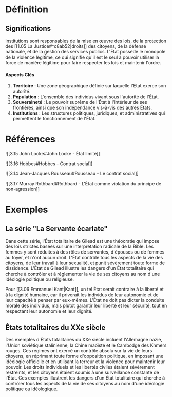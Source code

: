 # Définition

## Significations

institutions sont responsables de la mise en œuvre des lois, de la protection des [[1.05 La Justice#^c8ab52|droits]] des citoyens, de la défense nationale, et de la gestion des services publics. L'État possède le monopole de la violence légitime, ce qui signifie qu'il est le seul à pouvoir utiliser la force de manière légitime pour faire respecter les lois et maintenir l'ordre.

#### Aspects Clés

1. **Territoire** : Une zone géographique définie sur laquelle l'État exerce son autorité.
2. **Population** : L'ensemble des individus vivant sous l'autorité de l'État.
3. **Souveraineté** : Le pouvoir suprême de l'État à l'intérieur de ses frontières, ainsi que son indépendance vis-à-vis des autres États.
4. **Institutions** : Les structures politiques, juridiques, et administratives qui permettent le fonctionnement de l'État.

# Références

![[3.15 John Locke#John Locke - État limité]]

![[3.16 Hobbes#Hobbes - Contrat social]]

![[3.14 Jean-Jacques Rousseau#Rousseau - Le contrat social]]

![[3.17 Murray Rothbard#Rothbard - L'État comme violation du principe de non-agression]]

# Exemples

## La série "La Servante écarlate"

Dans cette série, l'État totalitaire de Gilead est une théocratie qui impose des lois strictes basées sur une interprétation radicale de la Bible. Les femmes y sont réduites à des rôles de servantes, d'épouses ou de femmes au foyer, et n'ont aucun droit. L'État contrôle tous les aspects de la vie des citoyens, de leur travail à leur sexualité, et punit sévèrement toute forme de dissidence. L'État de Gilead illustre les dangers d'un État totalitaire qui cherche à contrôler et à réglementer la vie de ses citoyens au nom d'une idéologie politique ou religieuse.

Pour [[3.06 Emmanuel Kant|Kant]], un tel État serait contraire à la liberté et à la dignité humaine, car il priverait les individus de leur autonomie et de leur capacité à penser par eux-mêmes. L'État ne doit pas dicter la conduite morale des individus, mais plutôt garantir leur liberté et leur sécurité, tout en respectant leur autonomie et leur dignité.

## États totalitaires du XXe siècle

Des exemples d'États totalitaires du XXe siècle incluent l'Allemagne nazie, l'Union soviétique stalinienne, la Chine maoïste et le Cambodge des Khmers rouges. Ces régimes ont exercé un contrôle absolu sur la vie de leurs citoyens, en réprimant toute forme d'opposition politique, en imposant une idéologie officielle et en utilisant la terreur et la violence pour maintenir leur pouvoir. Les droits individuels et les libertés civiles étaient sévèrement restreints, et les citoyens étaient soumis à une surveillance constante de l'État. Ces exemples illustrent les dangers d'un État totalitaire qui cherche à contrôler tous les aspects de la vie de ses citoyens au nom d'une idéologie politique ou idéologique.
